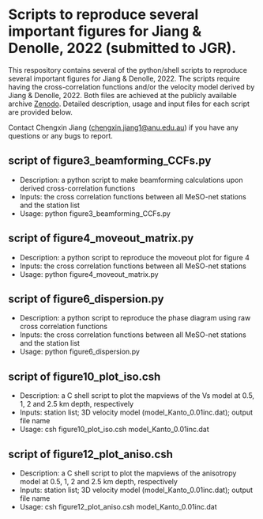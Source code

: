 # Scripts to reproduce several important figures for Jiang & Denolle, 2022 (submitted to JGR). 
This respository contains several of the python/shell scripts to reproduce several important figures for Jiang & Denolle, 2022. The scripts require having the cross-correlation functions and/or the velocity model derived by Jiang & Denolle, 2022. Both files are achieved at the publicly available archive [Zenodo](URL). Detailed description, usage and input files for each script are provided below. 

Contact Chengxin Jiang (chengxin.jiang1@anu.edu.au) if you have any questions or any bugs to report.  

## script of figure3\_beamforming\_CCFs.py
* Description: a python script to make beamforming calculations upon derived cross-correlation functions
* Inputs: the cross correlation functions between all MeSO-net stations and the station list
* Usage: python figure3\_beamforming\_CCFs.py
<!-- <img src="figures/figure3.jpeg" width="800" height="400"> -->

## script of figure4\_moveout\_matrix.py
* Description: a python script to reproduce the moveout plot for figure 4
* Inputs: the cross correlation functions between all MeSO-net stations
* Usage: python figure4\_moveout\_matrix.py
<!-- <img src="figures/figure4_moveout.jpg" width="800" height="500"> -->

## script of figure6\_dispersion.py
* Description: a python script to reproduce the phase diagram using raw cross correlation functions 
* Inputs: the cross correlation functions between all MeSO-net stations and the station list
* Usage: python figure6\_dispersion.py
<!-- <img src="figures/figure6_dispersion.jpg" width="800" height="250"> -->

## script of figure10\_plot\_iso.csh
* Description: a C shell script to plot the mapviews of the Vs model at 0.5, 1, 2 and 2.5 km depth, respectively
* Inputs: station list; 3D velocity model (model\_Kanto\_0.01inc.dat); output file name
* Usage: csh figure10\_plot\_iso.csh model\_Kanto\_0.01inc.dat
<!-- <img src="figures/figure10_vs.jpg" width="800" height="500"> -->

## script of figure12\_plot\_aniso.csh
* Description: a C shell script to plot the mapviews of the anisotropy model at 0.5, 1, 2 and 2.5 km depth, respectively
* Inputs: station list; 3D velocity model (model\_Kanto\_0.01inc.dat); output file name
* Usage: csh figure12\_plot\_aniso.csh model\_Kanto\_0.01inc.dat
<!-- <img src="figures/figure12_aniso.jpg" width="800" height="500"> -->
